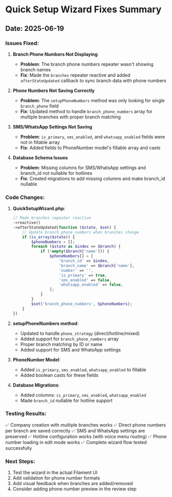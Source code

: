 # Quick Setup Wizard Fixes Summary

## Date: 2025-06-19

### Issues Fixed:

1. **Branch Phone Numbers Not Displaying**
   - **Problem**: The branch phone numbers repeater wasn't showing branch names
   - **Fix**: Made the `branches` repeater reactive and added `afterStateUpdated` callback to sync branch data with phone numbers

2. **Phone Numbers Not Saving Correctly**
   - **Problem**: The `setupPhoneNumbers` method was only looking for single `branch_phone` field
   - **Fix**: Updated method to handle `branch_phone_numbers` array for multiple branches with proper branch matching

3. **SMS/WhatsApp Settings Not Saving**
   - **Problem**: `is_primary`, `sms_enabled`, and `whatsapp_enabled` fields were not in fillable array
   - **Fix**: Added fields to PhoneNumber model's fillable array and casts

4. **Database Schema Issues**
   - **Problem**: Missing columns for SMS/WhatsApp settings and branch_id not nullable for hotlines
   - **Fix**: Created migrations to add missing columns and make branch_id nullable

### Code Changes:

1. **QuickSetupWizard.php**:
   ```php
   // Made branches repeater reactive
   ->reactive()
   ->afterStateUpdated(function ($state, $set) {
       // Update branch_phone_numbers when branches change
       if (is_array($state)) {
           $phoneNumbers = [];
           foreach ($state as $index => $branch) {
               if (!empty($branch['name'])) {
                   $phoneNumbers[] = [
                       'branch_id' => $index,
                       'branch_name' => $branch['name'],
                       'number' => '',
                       'is_primary' => true,
                       'sms_enabled' => false,
                       'whatsapp_enabled' => false,
                   ];
               }
           }
           $set('branch_phone_numbers', $phoneNumbers);
       }
   })
   ```

2. **setupPhoneNumbers method**:
   - Updated to handle `phone_strategy` (direct/hotline/mixed)
   - Added support for `branch_phone_numbers` array
   - Proper branch matching by ID or name
   - Added support for SMS and WhatsApp settings

3. **PhoneNumber Model**:
   - Added `is_primary`, `sms_enabled`, `whatsapp_enabled` to fillable
   - Added boolean casts for these fields

4. **Database Migrations**:
   - Added columns: `is_primary`, `sms_enabled`, `whatsapp_enabled`
   - Made `branch_id` nullable for hotline support

### Testing Results:

✅ Company creation with multiple branches works
✅ Direct phone numbers per branch are saved correctly
✅ SMS and WhatsApp settings are preserved
✅ Hotline configuration works (with voice menu routing)
✅ Phone number loading in edit mode works
✅ Complete wizard flow tested successfully

### Next Steps:

1. Test the wizard in the actual Filament UI
2. Add validation for phone number formats
3. Add visual feedback when branches are added/removed
4. Consider adding phone number preview in the review step